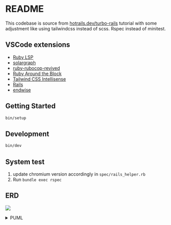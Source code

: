 # README

This codebase is source from <a href="https://www.hotrails.dev/turbo-rails">hotrails.dev/turbo-rails</a>  tutorial with some adjustment like using tailwindcss instead of scss. Rspec instead of minitest.

## VSCode extensions
- [Ruby LSP](Shopify.ruby-lsp)
- [solargraph](castwide.solargraph)
- [ruby-rubocop-revived](LoranKloeze.ruby-rubocop-revived)
- [Ruby Around the Block](elliotlarson.ruby-around-the-block)
- [Tailwind CSS Intellisense](bradlc.vscode-tailwindcss)
- [Rails](bung87.rails)
- [endwise](kaiwood.endwise)

## Getting Started

```sh
bin/setup
```

## Development

```sh
bin/dev
```

## System test
1. update chromium version accordingly in `spec/rails_helper.rb`
2. Run `bundle exec rspec`

## ERD

![](https://www.plantuml.com/plantuml/dsvg/TOyz2iCm38Ltdy9xoHq2xLBeqg6p4R46WIMdZZo4f7SliJ4X_TdavqyFVVsaa3HpC2XAEjjpv15ajekn9ol0Q5xjwp5XgZaoKDY6eTAE_8xTSrJSz_zXDnAyAl856kr12_tS2dwonrQFqv1eL8fIrw3Gsvo5r8s9XW864dIaoCv3QpPDT5sxBYv5xYEh9gRwrEXmjTaVtu3fKNpcy0O0)

<details>
<summary>PUML</summary>

```plantuml
@startuml
entity Company {
 + name
}
entity User {
 + email
 + company_id
}
entity Quote {
 + name
 + company_id
}
entity LineItemDate {
 + date
 + quote_id
}
entity LineItem {
 + name
 + description
 + quantity
 + unit_price
 + line_item_date_id
}

Company ||--o{ User
Company ||--o{ Quote
Quote ||--o{ LineItemDate
LineItemDate ||--o{ LineItem
@enduml
```

</details>

<!-- This README would normally document whatever steps are necessary to get the
application up and running.

Things you may want to cover:

* Ruby version

* System dependencies

* Configuration

* Database creation

* Database initialization

* How to run the test suite

* Services (job queues, cache servers, search engines, etc.)

* Deployment instructions

* ... -->
